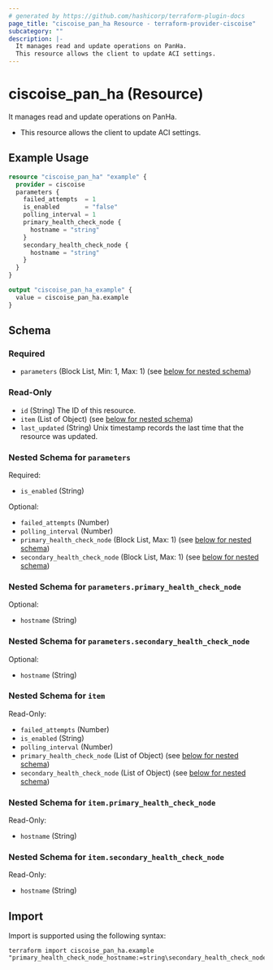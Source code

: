 ```yaml
---
# generated by https://github.com/hashicorp/terraform-plugin-docs
page_title: "ciscoise_pan_ha Resource - terraform-provider-ciscoise"
subcategory: ""
description: |-
  It manages read and update operations on PanHa.
  This resource allows the client to update ACI settings.
---
```


# ciscoise_pan_ha (Resource)

It manages read and update operations on PanHa.

- This resource allows the client to update ACI settings.

## Example Usage

```terraform
resource "ciscoise_pan_ha" "example" {
  provider = ciscoise
  parameters {
    failed_attempts  = 1
    is_enabled       = "false"
    polling_interval = 1
    primary_health_check_node {
      hostname = "string"
    }
    secondary_health_check_node {
      hostname = "string"
    }
  }
}

output "ciscoise_pan_ha_example" {
  value = ciscoise_pan_ha.example
}
```

<!-- schema generated by tfplugindocs -->
## Schema

### Required

- `parameters` (Block List, Min: 1, Max: 1) (see [below for nested schema](#nestedblock--parameters))

### Read-Only

- `id` (String) The ID of this resource.
- `item` (List of Object) (see [below for nested schema](#nestedatt--item))
- `last_updated` (String) Unix timestamp records the last time that the resource was updated.

<a id="nestedblock--parameters"></a>
### Nested Schema for `parameters`

Required:

- `is_enabled` (String)

Optional:

- `failed_attempts` (Number)
- `polling_interval` (Number)
- `primary_health_check_node` (Block List, Max: 1) (see [below for nested schema](#nestedblock--parameters--primary_health_check_node))
- `secondary_health_check_node` (Block List, Max: 1) (see [below for nested schema](#nestedblock--parameters--secondary_health_check_node))

<a id="nestedblock--parameters--primary_health_check_node"></a>
### Nested Schema for `parameters.primary_health_check_node`

Optional:

- `hostname` (String)


<a id="nestedblock--parameters--secondary_health_check_node"></a>
### Nested Schema for `parameters.secondary_health_check_node`

Optional:

- `hostname` (String)



<a id="nestedatt--item"></a>
### Nested Schema for `item`

Read-Only:

- `failed_attempts` (Number)
- `is_enabled` (String)
- `polling_interval` (Number)
- `primary_health_check_node` (List of Object) (see [below for nested schema](#nestedobjatt--item--primary_health_check_node))
- `secondary_health_check_node` (List of Object) (see [below for nested schema](#nestedobjatt--item--secondary_health_check_node))

<a id="nestedobjatt--item--primary_health_check_node"></a>
### Nested Schema for `item.primary_health_check_node`

Read-Only:

- `hostname` (String)


<a id="nestedobjatt--item--secondary_health_check_node"></a>
### Nested Schema for `item.secondary_health_check_node`

Read-Only:

- `hostname` (String)

## Import

Import is supported using the following syntax:

```shell
terraform import ciscoise_pan_ha.example "primary_health_check_node_hostname:=string\secondary_health_check_node_hostname:=string"
```
